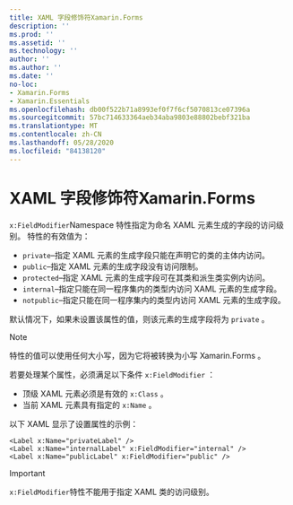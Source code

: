 ```yaml
---
title: XAML 字段修饰符Xamarin.Forms
description: ''
ms.prod: ''
ms.assetid: ''
ms.technology: ''
author: ''
ms.author: ''
ms.date: ''
no-loc:
- Xamarin.Forms
- Xamarin.Essentials
ms.openlocfilehash: db00f522b71a8993ef0f7f6cf5070813ce07396a
ms.sourcegitcommit: 57bc714633364aeb34aba9803e88802bebf321ba
ms.translationtype: MT
ms.contentlocale: zh-CN
ms.lasthandoff: 05/28/2020
ms.locfileid: "84138120"
---
```

# <a name="xaml-field-modifiers-in-xamarinforms"></a>XAML 字段修饰符Xamarin.Forms

`x:FieldModifier`Namespace 特性指定为命名 XAML 元素生成的字段的访问级别。 特性的有效值为：

- `private`–指定 XAML 元素的生成字段只能在声明它的类的主体内访问。
- `public`–指定 XAML 元素的生成字段没有访问限制。
- `protected`–指定 XAML 元素的生成字段可在其类和派生类实例内访问。
- `internal`–指定只能在同一程序集内的类型内访问 XAML 元素的生成字段。
- `notpublic`–指定只能在同一程序集内的类型内访问 XAML 元素的生成字段。

默认情况下，如果未设置该属性的值，则该元素的生成字段将为 `private` 。

> [!NOTE]
> 特性的值可以使用任何大小写，因为它将被转换为小写 Xamarin.Forms 。

若要处理某个属性，必须满足以下条件 `x:FieldModifier` ：

- 顶级 XAML 元素必须是有效的 `x:Class` 。
- 当前 XAML 元素具有指定的 `x:Name` 。

以下 XAML 显示了设置属性的示例：

```xaml
<Label x:Name="privateLabel" />
<Label x:Name="internalLabel" x:FieldModifier="internal" />
<Label x:Name="publicLabel" x:FieldModifier="public" />
```

> [!IMPORTANT]
> `x:FieldModifier`特性不能用于指定 XAML 类的访问级别。
